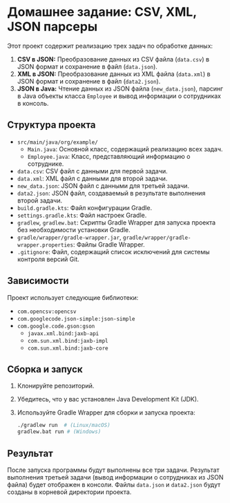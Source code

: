 # Домашнее задание: CSV, XML, JSON парсеры

Этот проект содержит реализацию трех задач по обработке данных:

1.  **CSV в JSON:**  Преобразование данных из CSV файла (`data.csv`) в JSON формат и сохранение в файл (`data.json`).
2.  **XML в JSON:**  Преобразование данных из XML файла (`data.xml`) в JSON формат и сохранение в файл (`data2.json`).
3.  **JSON в Java:**  Чтение данных из JSON файла (`new_data.json`), парсинг в Java объекты класса `Employee` и вывод информации о сотрудниках в консоль.

## Структура проекта

*   `src/main/java/org/example/`
    *   `Main.java`:  Основной класс, содержащий реализацию всех задач.
    *   `Employee.java`:  Класс, представляющий информацию о сотруднике.
*   `data.csv`:  CSV файл с данными для первой задачи.
*   `data.xml`:  XML файл с данными для второй задачи.
*   `new_data.json`:  JSON файл с данными для третьей задачи.
*   `data2.json`:  JSON файл, создаваемый в результате выполнения второй задачи.
*   `build.gradle.kts`:  Файл конфигурации Gradle.
*   `settings.gradle.kts`:  Файл настроек Gradle.
*   `gradlew`, `gradlew.bat`:  Скрипты Gradle Wrapper для запуска проекта без необходимости установки Gradle.
*   `gradle/wrapper/gradle-wrapper.jar`, `gradle/wrapper/gradle-wrapper.properties`:  Файлы Gradle Wrapper.
*   `.gitignore`:  Файл, содержащий список исключений для системы контроля версий Git.

## Зависимости

Проект использует следующие библиотеки:

*   `com.opencsv:opencsv`
*   `com.googlecode.json-simple:json-simple`
*   `com.google.code.gson:gson`
    *   `javax.xml.bind:jaxb-api`
    *   `com.sun.xml.bind:jaxb-impl`
    *   `com.sun.xml.bind:jaxb-core`

## Сборка и запуск

1.  Клонируйте репозиторий.
2.  Убедитесь, что у вас установлен Java Development Kit (JDK).
3.  Используйте Gradle Wrapper для сборки и запуска проекта:

    ```bash
    ./gradlew run  # (Linux/macOS)
    gradlew.bat run # (Windows)
    ```

## Результат

После запуска программы будут выполнены все три задачи.  Результат выполнения третьей задачи (вывод информации о сотрудниках из JSON файла) будет отображен в консоли. Файлы `data.json` и `data2.json` будут созданы в корневой директории проекта.
